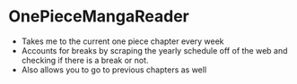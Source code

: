 # OnePieceMangaReader
- Takes me to the current one piece chapter every week
- Accounts for breaks by scraping the yearly schedule off of the web and checking if there is a break or not. 
- Also allows you to go to previous chapters as well


